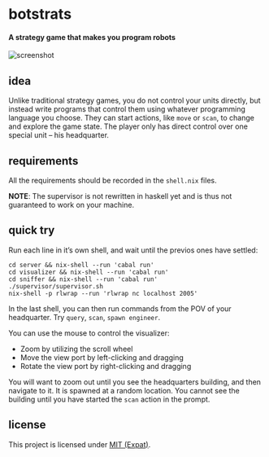 # botstrats

#### A strategy game that makes you program robots

![screenshot][1]

[1]: http://i.imgur.com/oyEWW4m.png

## idea

Unlike traditional strategy games, you do not control your units directly, but
instead write programs that control them using whatever programming language you
choose. They can start actions, like `move` or `scan`, to change and explore the
game state. The player only has direct control over one special unit – his
headquarter.

## requirements

All the requirements should be recorded in the `shell.nix` files.

**NOTE**: The supervisor is not rewritten in haskell yet and is thus not
guaranteed to work on your machine.

## quick try

Run each line in it’s own shell, and wait until the previos ones have settled:

```
cd server && nix-shell --run 'cabal run'
cd visualizer && nix-shell --run 'cabal run'
cd sniffer && nix-shell --run 'cabal run'
./supervisor/supervisor.sh
nix-shell -p rlwrap --run 'rlwrap nc localhost 2005'
```

In the last shell, you can then run commands from the POV of your headquarter.
Try `query`, `scan`, `spawn engineer`.

You can use the mouse to control the visualizer:

* Zoom by utilizing the scroll wheel
* Move the view port by left-clicking and dragging
* Rotate the view port by right-clicking and dragging

You will want to zoom out until you see the headquarters building, and then
navigate to it. It is spawned at a random location. You cannot see the building
until you have started the `scan` action in the prompt.

## license

This project is licensed under [MIT (Expat)][license].

[license]: https://github.com/shak-mar/botstrats/blob/master/LICENSE
